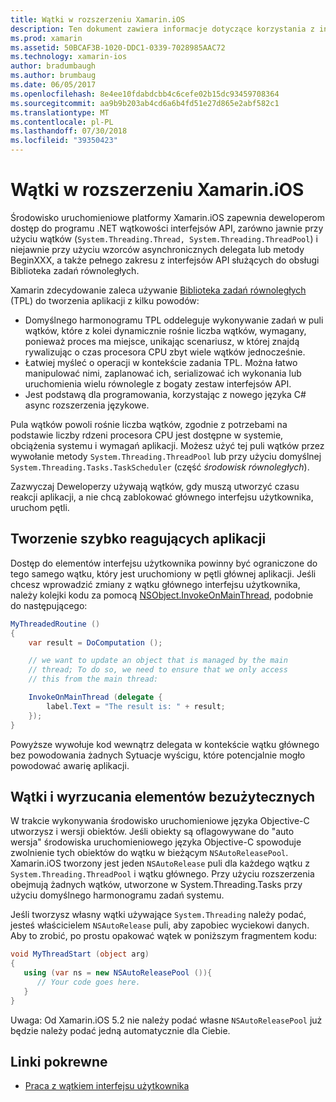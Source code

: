 ```yaml
---
title: Wątki w rozszerzeniu Xamarin.iOS
description: Ten dokument zawiera informacje dotyczące korzystania z interfejsów API System.Threading aplikacji platformy Xamarin.iOS. Omówiono w nim Biblioteka zadań równoległych, tworzenie szybko reagujących aplikacji i wyrzucania elementów bezużytecznych.
ms.prod: xamarin
ms.assetid: 50BCAF3B-1020-DDC1-0339-7028985AAC72
ms.technology: xamarin-ios
author: bradumbaugh
ms.author: brumbaug
ms.date: 06/05/2017
ms.openlocfilehash: 8e4ee10fdabdcbb4c6cefe02b15dc93459708364
ms.sourcegitcommit: aa9b9b203ab4cd6a6b4fd51e27d865e2abf582c1
ms.translationtype: MT
ms.contentlocale: pl-PL
ms.lasthandoff: 07/30/2018
ms.locfileid: "39350423"
---
```

# <a name="threading-in-xamarinios"></a>Wątki w rozszerzeniu Xamarin.iOS

Środowisko uruchomieniowe platformy Xamarin.iOS zapewnia deweloperom dostęp do programu .NET wątkowości interfejsów API, zarówno jawnie przy użyciu wątków (`System.Threading.Thread, System.Threading.ThreadPool`) i niejawnie przy użyciu wzorców asynchronicznych delegata lub metody BeginXXX, a także pełnego zakresu z interfejsów API służących do obsługi Biblioteka zadań równoległych.



Xamarin zdecydowanie zaleca używanie [Biblioteka zadań równoległych](http://msdn.microsoft.com/library/dd460717.aspx) (TPL) do tworzenia aplikacji z kilku powodów:
-  Domyślnego harmonogramu TPL oddeleguje wykonywanie zadań w puli wątków, które z kolei dynamicznie rośnie liczba wątków, wymagany, ponieważ proces ma miejsce, unikając scenariusz, w której znajdą rywalizując o czas procesora CPU zbyt wiele wątków jednocześnie. 
-  Łatwiej myśleć o operacji w kontekście zadania TPL. Można łatwo manipulować nimi, zaplanować ich, serializować ich wykonania lub uruchomienia wielu równolegle z bogaty zestaw interfejsów API. 
-  Jest podstawą dla programowania, korzystając z nowego języka C# async rozszerzenia językowe. 


Pula wątków powoli rośnie liczba wątków, zgodnie z potrzebami na podstawie liczby rdzeni procesora CPU jest dostępne w systemie, obciążenia systemu i wymagań aplikacji. Możesz użyć tej puli wątków przez wywołanie metody `System.Threading.ThreadPool` lub przy użyciu domyślnej `System.Threading.Tasks.TaskScheduler` (część *środowisk równoległych*).

Zazwyczaj Deweloperzy używają wątków, gdy muszą utworzyć czasu reakcji aplikacji, a nie chcą zablokować głównego interfejsu użytkownika, uruchom pętli.

 <a name="Developing_Responsive_Applications" />


## <a name="developing-responsive-applications"></a>Tworzenie szybko reagujących aplikacji

Dostęp do elementów interfejsu użytkownika powinny być ograniczone do tego samego wątku, który jest uruchomiony w pętli głównej aplikacji. Jeśli chcesz wprowadzić zmiany z wątku głównego interfejsu użytkownika, należy kolejki kodu za pomocą [NSObject.InvokeOnMainThread](https://developer.xamarin.com/api/type/Foundation.NSObject/), podobnie do następującego:

```csharp
MyThreadedRoutine ()  
{  
    var result = DoComputation ();  

    // we want to update an object that is managed by the main
    // thread; To do so, we need to ensure that we only access
    // this from the main thread:

    InvokeOnMainThread (delegate {  
        label.Text = "The result is: " + result;  
    });
}
```

Powyższe wywołuje kod wewnątrz delegata w kontekście wątku głównego bez powodowania żadnych Sytuacje wyścigu, które potencjalnie mogło powodować awarię aplikacji.

 <a name="Threading_and_Garbage_Collection" />


## <a name="threading-and-garbage-collection"></a>Wątki i wyrzucania elementów bezużytecznych

W trakcie wykonywania środowisko uruchomieniowe języka Objective-C utworzysz i wersji obiektów. Jeśli obiekty są oflagowywane do "auto wersja" środowiska uruchomieniowego języka Objective-C spowoduje zwolnienie tych obiektów do wątku w bieżącym `NSAutoReleasePool`. Xamarin.iOS tworzony jest jeden `NSAutoRelease` puli dla każdego wątku z `System.Threading.ThreadPool` i wątku głównego. Przy użyciu rozszerzenia obejmują żadnych wątków, utworzone w System.Threading.Tasks przy użyciu domyślnego harmonogramu zadań systemu.

Jeśli tworzysz własny wątki używające `System.Threading` należy podać, jesteś właścicielem `NSAutoRelease` puli, aby zapobiec wyciekowi danych. Aby to zrobić, po prostu opakować wątek w poniższym fragmentem kodu:

```csharp
void MyThreadStart (object arg)
{
   using (var ns = new NSAutoReleasePool ()){
      // Your code goes here.
   }
}
```

Uwaga: Od Xamarin.iOS 5.2 nie należy podać własne `NSAutoReleasePool` już będzie należy podać jedną automatycznie dla Ciebie.


## <a name="related-links"></a>Linki pokrewne

- [Praca z wątkiem interfejsu użytkownika](~/ios/user-interface/ios-ui/ui-thread.md)
